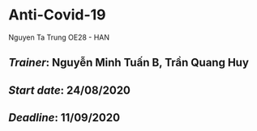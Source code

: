 # Anti-Covid-19
Nguyen Ta Trung OE28 - HAN
## *Trainer*: Nguyễn Minh Tuấn B, Trần Quang Huy
## *Start date*: 24/08/2020
## *Deadline*: 11/09/2020 
